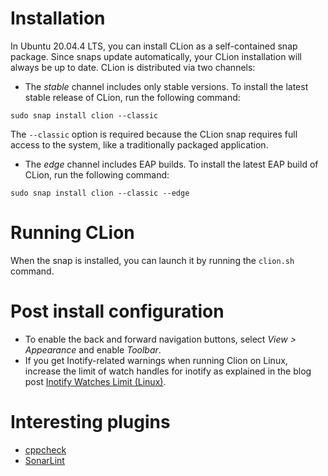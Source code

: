 # Installation
In Ubuntu 20.04.4 LTS, you can install CLion as a self-contained snap package.  Since snaps update automatically, your CLion installation will always be up to date.
CLion is distributed via two channels:

* The *stable* channel includes only stable versions.  To install the latest stable release of CLion, run the following command:

 ```
 sudo snap install clion --classic
 ```
The `--classic` option is required because the CLion snap requires full access to the system, like a traditionally packaged application.
* The *edge* channel includes EAP builds.  To install the latest EAP build of CLion, run the following command:

 ```
 sudo snap install clion --classic --edge
 ```

# Running CLion
When the snap is installed, you can launch it by running the `clion.sh` command.

# Post install configuration

* To enable the back and forward navigation buttons, select *View > Appearance* and enable *Toolbar*.
* If you get Inotify-related warnings when running Clion on Linux, increase the limit of watch handles for inotify as explained in the blog post [Inotify Watches Limit (Linux)](https://youtrack.jetbrains.com/articles/IDEA-A-2/Inotify-Watches-Limit-Linux).

# Interesting plugins
* [cppcheck](https://plugins.jetbrains.com/plugin/8143-cppcheck)
* [SonarLint](https://plugins.jetbrains.com/plugin/7973-sonarlint)